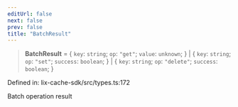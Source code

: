```yaml
---
editUrl: false
next: false
prev: false
title: "BatchResult"
---
```


> **BatchResult** = \{ `key`: `string`; `op`: `"get"`; `value`: `unknown`; \} \| \{ `key`: `string`; `op`: `"set"`; `success`: `boolean`; \} \| \{ `key`: `string`; `op`: `"delete"`; `success`: `boolean`; \}

Defined in: lix-cache-sdk/src/types.ts:172

Batch operation result
